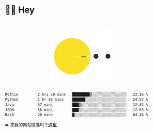 
# 👋🏻 Hey
<div align="center">
	<br>
	<img src="https://raw.githubusercontent.com/Aniket965/Aniket965/master/pacman.svg?sanitize=true" width="200" height="200">
	<br>
</div>

<!--START_SECTION:waka-->

```txt
Kotlin         2 hrs 29 mins   ████████▒░░░░░░░░░░░░░░░░   33.16 %
Python         1 hr 48 mins    ██████░░░░░░░░░░░░░░░░░░░   24.07 %
Java           57 mins         ███▒░░░░░░░░░░░░░░░░░░░░░   12.82 %
JSON           56 mins         ███░░░░░░░░░░░░░░░░░░░░░░   12.65 %
Bash           20 mins         █░░░░░░░░░░░░░░░░░░░░░░░░   04.46 %
```

<!--END_SECTION:waka-->

 ➡️  来我的网站瞧瞧吗？[这里](https://www.shaolongfei.com)
